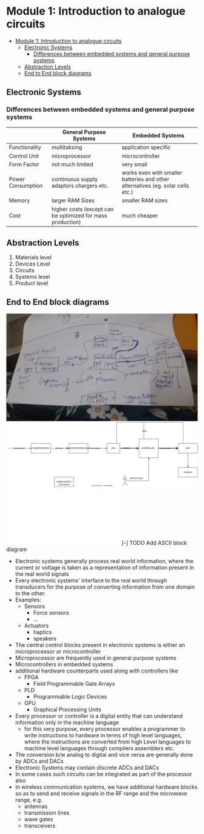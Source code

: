 # Module 1: Introduction to analogue circuits

<!--toc:start-->
- [Module 1: Introduction to analogue circuits](#module-1-introduction-to-analogue-circuits)
  - [Electronic Systems](#electronic-systems)
    - [Differences between embedded systems  and general purpose systems](#differences-between-embedded-systems-and-general-purpose-systems)
  - [Abstraction Levels](#abstraction-levels)
  - [End to End block diagrams](#end-to-end-block-diagrams)
<!--toc:end-->

## Electronic Systems
### Differences between embedded systems  and general purpose systems
|  | General Purpose Systems | Embedded Systems |  
| - | - | - |
|Functionality| multitaksing | application specific|
|Control Unit| microprocessor | microcontroller|
|Form Factor| not much limited | very small|
|Power Consumption| continuous supply adaptors chargers etc. | works even with smaller batteries and other alternatives (eg. solar cells etc.)|
|Memory| larger RAM Sizes | smaller RAM sizes|
|Cost| higher costs (except can be optimized for mass production) | much cheaper|

## Abstraction Levels
1) Materials level
2) Devices Level 
3) Circuits
4) Systems level
5) Product level <!-- difference being that products need certification -->

## End to End block diagrams
![block diagram of electrical system](./graphics//block_diagram_of_electrical_system.jpeg) 
![block diagram of electrical system (svg)](./graphics/block_diagram_of_electronic_systems.svg) 
![block diagram of electrical system (incomplete) txt](./graphics/block_diagram_of_electronic_systems.txt) 
[-] TODO Add ASCII block diagram <!-- :r ./graphics/block_diagram_of_electronic_systems.txt -->
- Electronic systems generally process real world information, where the current or voltage  is taken as a representation of information present in the real world signals
- Every electronic systems' interface to the real world through transducers for the purpose of converting information from one domain to the other.
- Examples:
  - Sensors
    - Force sensors
    - ...
  - Actuators
    - haptics
    - speakers
- The central control blocks present in electronic systems is either an microprocessor or microcontroller
- Microprocessor are frequently used in general purpose systems
- Microcontrollers in embedded systems
- additional hardware counterparts used along with controllers like
  - FPGA
    - Field Programmable Gate Arrays
  - PLD
    - Programmable Logic Devices
  - GPU
    - Graphical Processing Units
- Every processor or controller is a digital entity that can understand information only in the machine language
  - for this very purpose, every processor enables a programmer to write instructions to hardware in terms of high level languages, where the instructions are converted from high Level languages to machine level languages through compilers assemblers etc.
- The conversion b/w analog to digital  and vice versa are generally done by ADCs and DACs
- Electronic Systems may contain discrete ADCs and DACs
- In some cases such circuits can be integrated as part of the processor also
- In wireless communication systems, we have additional hardware blocks so as to send and receive signals in the RF range and the microwave range, e.g.
  - antennas
  - transmission lines
  - wave gates
  - transceivers
